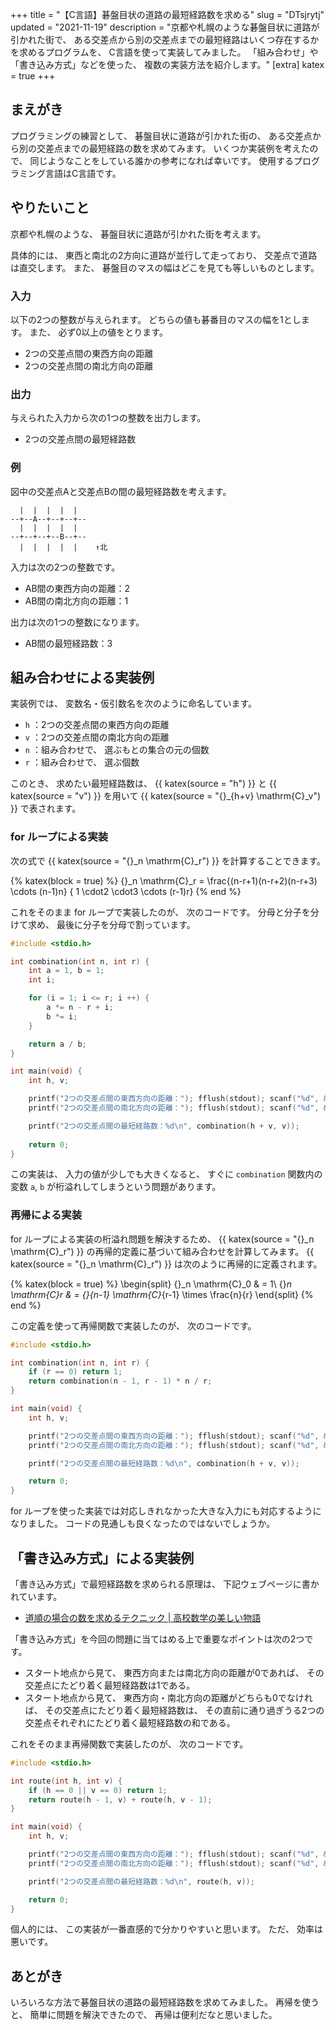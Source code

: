 +++
title = "【C言語】碁盤目状の道路の最短経路数を求める"
slug = "DTsjrytj"
updated = "2021-11-19"
description = "京都や札幌のような碁盤目状に道路が引かれた街で、 ある交差点から別の交差点までの最短経路はいくつ存在するかを求めるプログラムを、 C言語を使って実装してみました。 「組み合わせ」や「書き込み方式」などを使った、 複数の実装方法を紹介します。"
[extra]
katex = true
+++

## まえがき

プログラミングの練習として、 碁盤目状に道路が引かれた街の、 ある交差点から別の交差点までの最短経路の数を求めてみます。 いくつか実装例を考えたので、 同じようなことをしている誰かの参考になれば幸いです。 使用するプログラミング言語はC言語です。

## やりたいこと

京都や札幌のような、 碁盤目状に道路が引かれた街を考えます。

具体的には、 東西と南北の2方向に道路が並行して走っており、 交差点で道路は直交します。 また、 碁盤目のマスの幅はどこを見ても等しいものとします。

### 入力

以下の2つの整数が与えられます。 どちらの値も碁番目のマスの幅を1とします。 また、 必ず0以上の値をとります。

- 2つの交差点間の東西方向の距離
- 2つの交差点間の南北方向の距離

### 出力

与えられた入力から次の1つの整数を出力します。

- 2つの交差点間の最短経路数

### 例

図中の交差点Aと交差点Bの間の最短経路数を考えます。

```
  |  |  |  |  |
--+--A--+--+--+--
  |  |  |  |  |
--+--+--+--B--+--
  |  |  |  |  |    ↑北
```

入力は次の2つの整数です。

- AB間の東西方向の距離：2
- AB間の南北方向の距離：1

出力は次の1つの整数になります。

- AB間の最短経路数：3

## 組み合わせによる実装例

実装例では、 変数名・仮引数名を次のように命名しています。

- `h` ：2つの交差点間の東西方向の距離
- `v` ：2つの交差点間の南北方向の距離
- `n` ：組み合わせで、 選ぶもとの集合の元の個数
- `r` ：組み合わせで、 選ぶ個数

このとき、 求めたい最短経路数は、 {{ katex(source = "h") }} と {{ katex(source = "v") }} を用いて {{ katex(source = "{}_{h+v} \mathrm{C}_v") }} で表されます。

### for ループによる実装

次の式で {{ katex(source = "{}_n \mathrm{C}_r") }} を計算することできます。

{% katex(block = true) %}
{}_n \mathrm{C}_r = \frac{(n-r+1)(n-r+2)(n-r+3) \cdots (n-1)n}
                         {   1   \cdot2 \cdot3  \cdots (r-1)r}
{% end %}

これをそのまま for ループで実装したのが、 次のコードです。 分母と分子を分けて求め、 最後に分子を分母で割っています。

```c
#include <stdio.h>

int combination(int n, int r) {
    int a = 1, b = 1;
    int i;

    for (i = 1; i <= r; i ++) {
        a *= n - r + i;
        b *= i;
    }

    return a / b;
}

int main(void) {
    int h, v;

    printf("2つの交差点間の東西方向の距離："); fflush(stdout); scanf("%d", &h);
    printf("2つの交差点間の南北方向の距離："); fflush(stdout); scanf("%d", &v);

    printf("2つの交差点間の最短経路数：%d\n", combination(h + v, v));
    
    return 0;
}
```

この実装は、 入力の値が少しでも大きくなると、 すぐに `combination` 関数内の変数 `a`, `b` が桁溢れしてしまうという問題があります。

### 再帰による実装

for ループによる実装の桁溢れ問題を解決するため、 {{ katex(source = "{}_n \mathrm{C}_r") }} の再帰的定義に基づいて組み合わせを計算してみます。 {{ katex(source = "{}_n \mathrm{C}_r") }} は次のように再帰的に定義されます。

{% katex(block = true) %}
\begin{split}
    {}_n \mathrm{C}_0 & = 1\\
    {}_n \mathrm{C}_r & = {}_{n-1} \mathrm{C}_{r-1} \times \frac{n}{r}
\end{split}
{% end %}

この定義を使って再帰関数で実装したのが、 次のコードです。

```c
#include <stdio.h>

int combination(int n, int r) {
    if (r == 0) return 1;
    return combination(n - 1, r - 1) * n / r;
}

int main(void) {
    int h, v;

    printf("2つの交差点間の東西方向の距離："); fflush(stdout); scanf("%d", &h);
    printf("2つの交差点間の南北方向の距離："); fflush(stdout); scanf("%d", &v);

    printf("2つの交差点間の最短経路数：%d\n", combination(h + v, v));

    return 0;
}
```

for ループを使った実装では対応しきれなかった大きな入力にも対応するようになりました。 コードの見通しも良くなったのではないでしょうか。

## 「書き込み方式」による実装例

「書き込み方式」で最短経路数を求められる原理は、 下記ウェブページに書かれています。

- [道順の場合の数を求めるテクニック | 高校数学の美しい物語](https://manabitimes.jp/math/962)

「書き込み方式」を今回の問題に当てはめる上で重要なポイントは次の2つです。

- スタート地点から見て、 東西方向または南北方向の距離が0であれば、 その交差点にたどり着く最短経路数は1である。
- スタート地点から見て、 東西方向・南北方向の距離がどちらも0でなければ、 その交差点にたどり着く最短経路数は、 その直前に通り過ぎうる2つの交差点それぞれにたどり着く最短経路数の和である。

これをそのまま再帰関数で実装したのが、 次のコードです。

```c
#include <stdio.h>

int route(int h, int v) {
    if (h == 0 || v == 0) return 1;
    return route(h - 1, v) + route(h, v - 1);
}

int main(void) {
    int h, v;

    printf("2つの交差点間の東西方向の距離："); fflush(stdout); scanf("%d", &h);
    printf("2つの交差点間の南北方向の距離："); fflush(stdout); scanf("%d", &v);

    printf("2つの交差点間の最短経路数：%d\n", route(h, v));

    return 0;
}
```

個人的には、 この実装が一番直感的で分かりやすいと思います。 ただ、 効率は悪いです。

## あとがき

いろいろな方法で碁盤目状の道路の最短経路数を求めてみました。 再帰を使うと、 簡単に問題を解決できたので、 再帰は便利だなと思いました。
